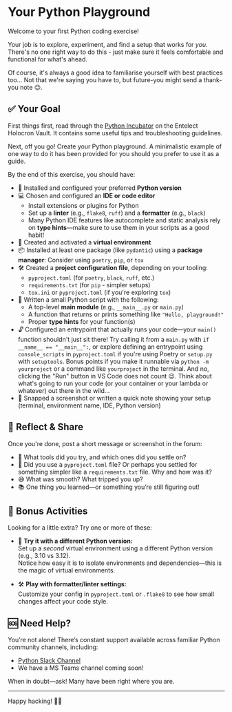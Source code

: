 # Your Python Playground

Welcome to your first Python coding exercise!

Your job is to explore, experiment, and find a setup that works for *you*. There's no one right way to do this - just make sure it feels comfortable and functional for what's ahead.

Of course, it's always a good idea to familiarise yourself with best practices too... Not that we're saying you have to, but future-you might send a thank-you note 😉.

## ✅ Your Goal

First things first, read through the [Python Incubator](https://holocrons.entelect.co.za/learn/incubators/python-incubator/) on the Entelect Holocron Vault. It contains some useful tips and troubleshooting guidelines.

Next, off you go! Create your Python playground. A minimalistic example of one way to do it has been provided for you should you prefer to use it as a guide.

By the end of this exercise, you should have:

- 🐍 Installed and configured your preferred **Python version**
- 💻 Chosen and configured an **IDE or code editor**  
  - Install extensions or plugins for Python
  - Set up a **linter** (e.g., `flake8`, `ruff`) and a **formatter** (e.g., `black`)
  - Many Python IDE features like autocomplete and static analysis rely on **type hints**—make sure to use them in your scripts as a good habit!
- 🧪 Created and activated a **virtual environment**
- 📦 Installed at least one package (like `pydantic`) using a **package manager**: Consider using `poetry`, `pip`, or `tox`
- 🛠️ Created a **project configuration file**, depending on your tooling:
  - `pyproject.toml` (for `poetry`, `black`, `ruff`, etc.)
  - `requirements.txt` (for `pip` - simpler setups)
  - `tox.ini` or `pyproject.toml` (if you're exploring `tox`)
- 🧾 Written a small Python script with the following:
  - A top-level **main module** (e.g., `__main__.py` or `main.py`)
  - A function that returns or prints something like `"Hello, playground!"`
  - Proper **type hints** for your function(s)
- 🔓 Configured an entrypoint that actually runs your code—your `main()` function shouldn't just sit there! Try calling it from a `main.py` with `if __name__ == "__main__":`, or explore defining an entrypoint using `console_scripts` in `pyproject.toml` if you're using Poetry or `setup.py` with `setuptools`. Bonus points if you make it runnable via `python -m yourproject` or a command like `yourproject` in the terminal. And no, clicking the "Run" button in VS Code does not count 😉. Think about what's going to run your code (or your container or your lambda or whatever) out there in the wild...
- 📸 Snapped a screenshot or written a quick note showing your setup (terminal, environment name, IDE, Python version)

## 💬 Reflect & Share

Once you're done, post a short message or screenshot in the forum:

- 🧰 What tools did you try, and which ones did you settle on?
- 📝 Did you use a `pyproject.toml` file? Or perhaps you settled for something simpler like a `requirements.txt` file. Why and how was it?
- 😅 What was smooth? What tripped you up?
- 📚 One thing you learned—or something you’re still figuring out!

## 🌟 Bonus Activities

Looking for a little extra? Try one or more of these:

- 🔁 **Try it with a different Python version:**  
  Set up a *second* virtual environment using a different Python version (e.g., 3.10 vs 3.12).  
  Notice how easy it is to isolate environments and dependencies—this is the magic of virtual environments.

- 🛠️ **Play with formatter/linter settings:**  
  Customize your config in `pyproject.toml` or `.flake8` to see how small changes affect your code style.

## 🆘 Need Help?

You’re not alone! There’s constant support available across familiar Python community channels, including:

- [Python Slack Channel](https://entelect.slack.com/archives/CGYLGGDQT)
- We have a MS Teams channel coming soon!

When in doubt—ask! Many have been right where you are.

---

Happy hacking! 🐍✨
